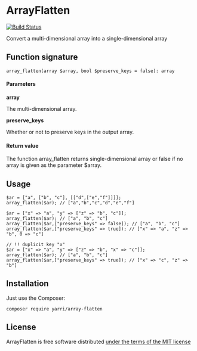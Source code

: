 ArrayFlatten
============

[![Build Status](https://app.travis-ci.com/yarri/ArrayFlatten.svg?token=Kc7UxgK5oqFG8sZAhCzg&branch=master)](https://app.travis-ci.com/yarri/ArrayFlatten)

Convert a multi-dimensional array into a single-dimensional array

Function signature
------------------

    array_flatten(array $array, bool $preserve_keys = false): array

#### Parameters

**array**

The multi-dimensional array.

**preserve_keys**

Whether or not to preserve keys in the output array.

#### Return value

The function array_flatten returns single-dimensional array or false if no array is given as the parameter $array.

Usage
-----
    $ar = ["a", ["b", "c"], [["d",["e","f"]]]];
    array_flatten($ar); // ["a","b","c","d","e","f"]

    $ar = ["x" => "a", "y" => ["z" => "b", "c"]];
    array_flatten($ar); // ["a", "b", "c"]
    array_flatten($ar,["preserve_keys" => false]); // ["a", "b", "c"]
    array_flatten($ar,["preserve_keys" => true]); // ["x" => "a", "z" => "b", 0 => "c"]

    // !! duplicit key "x"
    $ar = ["x" => "a", "y" => ["z" => "b", "x" => "c"]];
    array_flatten($ar); // ["a", "b", "c"]
    array_flatten($ar,["preserve_keys" => true]); // ["x" => "c", "z" => "b"]

Installation
------------

Just use the Composer:

    composer require yarri/array-flatten

License
-------

ArrayFlatten is free software distributed [under the terms of the MIT license](http://www.opensource.org/licenses/mit-license)

[//]: # ( vim: set ts=2 et: )
